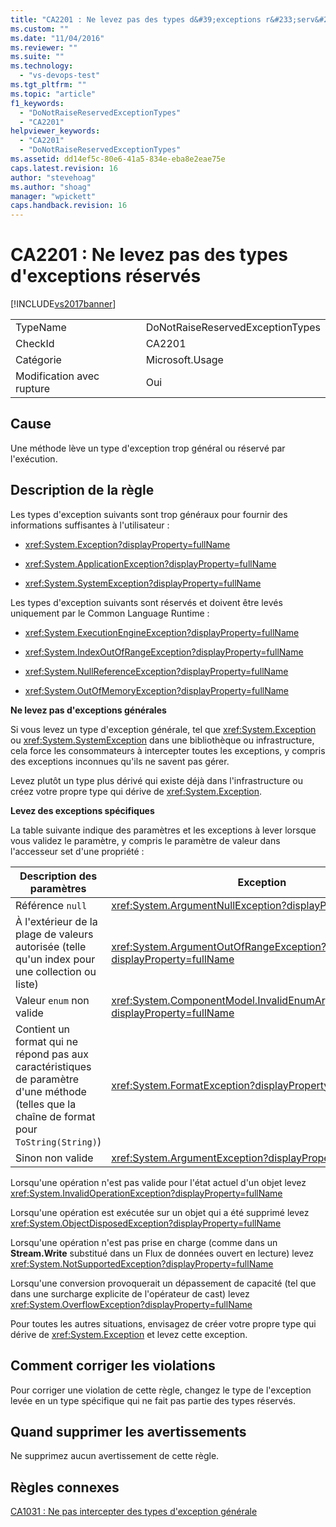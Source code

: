 ```yaml
---
title: "CA2201 : Ne levez pas des types d&#39;exceptions r&#233;serv&#233;s | Microsoft Docs"
ms.custom: ""
ms.date: "11/04/2016"
ms.reviewer: ""
ms.suite: ""
ms.technology: 
  - "vs-devops-test"
ms.tgt_pltfrm: ""
ms.topic: "article"
f1_keywords: 
  - "DoNotRaiseReservedExceptionTypes"
  - "CA2201"
helpviewer_keywords: 
  - "CA2201"
  - "DoNotRaiseReservedExceptionTypes"
ms.assetid: dd14ef5c-80e6-41a5-834e-eba8e2eae75e
caps.latest.revision: 16
author: "stevehoag"
ms.author: "shoag"
manager: "wpickett"
caps.handback.revision: 16
---
```

# CA2201 : Ne levez pas des types d&#39;exceptions r&#233;serv&#233;s
[!INCLUDE[vs2017banner](../code-quality/includes/vs2017banner.md)]

|||  
|-|-|  
|TypeName|DoNotRaiseReservedExceptionTypes|  
|CheckId|CA2201|  
|Catégorie|Microsoft.Usage|  
|Modification avec rupture|Oui|  
  
## Cause  
 Une méthode lève un type d'exception trop général ou réservé par l'exécution.  
  
## Description de la règle  
 Les types d'exception suivants sont trop généraux pour fournir des informations suffisantes à l'utilisateur :  
  
-   <xref:System.Exception?displayProperty=fullName>  
  
-   <xref:System.ApplicationException?displayProperty=fullName>  
  
-   <xref:System.SystemException?displayProperty=fullName>  
  
 Les types d'exception suivants sont réservés et doivent être levés uniquement par le Common Language Runtime :  
  
-   <xref:System.ExecutionEngineException?displayProperty=fullName>  
  
-   <xref:System.IndexOutOfRangeException?displayProperty=fullName>  
  
-   <xref:System.NullReferenceException?displayProperty=fullName>  
  
-   <xref:System.OutOfMemoryException?displayProperty=fullName>  
  
 **Ne levez pas d'exceptions générales**  
  
 Si vous levez un type d'exception générale, tel que <xref:System.Exception> ou <xref:System.SystemException> dans une bibliothèque ou infrastructure, cela force les consommateurs à intercepter toutes les exceptions, y compris des exceptions inconnues qu'ils ne savent pas gérer.  
  
 Levez plutôt un type plus dérivé qui existe déjà dans l'infrastructure ou créez votre propre type qui dérive de <xref:System.Exception>.  
  
 **Levez des exceptions spécifiques**  
  
 La table suivante indique des paramètres et les exceptions à lever lorsque vous validez le paramètre, y compris le paramètre de valeur dans l'accesseur set d'une propriété :  
  
|Description des paramètres|Exception|  
|--------------------------------|---------------|  
|Référence `null`|<xref:System.ArgumentNullException?displayProperty=fullName>|  
|À l'extérieur de la plage de valeurs autorisée \(telle qu'un index pour une collection ou liste\)|<xref:System.ArgumentOutOfRangeException?displayProperty=fullName>|  
|Valeur `enum` non valide|<xref:System.ComponentModel.InvalidEnumArgumentException?displayProperty=fullName>|  
|Contient un format qui ne répond pas aux caractéristiques de paramètre d'une méthode \(telles que la chaîne de format pour `ToString(String)`\)|<xref:System.FormatException?displayProperty=fullName>|  
|Sinon non valide|<xref:System.ArgumentException?displayProperty=fullName>|  
  
 Lorsqu'une opération n'est pas valide pour l'état actuel d'un objet levez <xref:System.InvalidOperationException?displayProperty=fullName>  
  
 Lorsqu'une opération est exécutée sur un objet qui a été supprimé levez <xref:System.ObjectDisposedException?displayProperty=fullName>  
  
 Lorsqu'une opération n'est pas prise en charge \(comme dans un **Stream.Write** substitué dans un Flux de données ouvert en lecture\) levez <xref:System.NotSupportedException?displayProperty=fullName>  
  
 Lorsqu'une conversion provoquerait un dépassement de capacité \(tel que dans une surcharge explicite de l'opérateur de cast\) levez <xref:System.OverflowException?displayProperty=fullName>  
  
 Pour toutes les autres situations, envisagez de créer votre propre type qui dérive de <xref:System.Exception> et levez cette exception.  
  
## Comment corriger les violations  
 Pour corriger une violation de cette règle, changez le type de l'exception levée en un type spécifique qui ne fait pas partie des types réservés.  
  
## Quand supprimer les avertissements  
 Ne supprimez aucun avertissement de cette règle.  
  
## Règles connexes  
 [CA1031 : Ne pas intercepter des types d'exception générale](../Topic/CA1031:%20Do%20not%20catch%20general%20exception%20types.md)